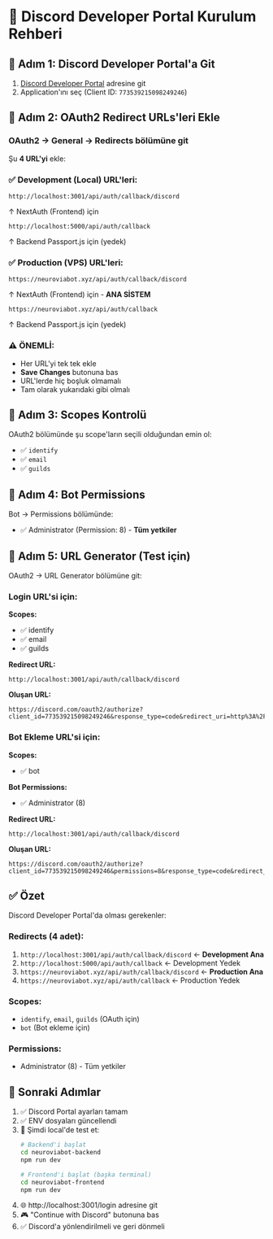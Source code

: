 # 🔧 Discord Developer Portal Kurulum Rehberi

## 📍 Adım 1: Discord Developer Portal'a Git

1. [Discord Developer Portal](https://discord.com/developers/applications) adresine git
2. Application'ını seç (Client ID: `773539215098249246`)

## 📍 Adım 2: OAuth2 Redirect URLs'leri Ekle

### OAuth2 → General → Redirects bölümüne git

Şu **4 URL'yi** ekle:

### ✅ Development (Local) URL'leri:

```
http://localhost:3001/api/auth/callback/discord
```
↑ NextAuth (Frontend) için

```
http://localhost:5000/api/auth/callback
```
↑ Backend Passport.js için (yedek)

### ✅ Production (VPS) URL'leri:

```
https://neuroviabot.xyz/api/auth/callback/discord
```
↑ NextAuth (Frontend) için - **ANA SİSTEM**

```
https://neuroviabot.xyz/api/auth/callback
```
↑ Backend Passport.js için (yedek)

### ⚠️ ÖNEMLİ:
- Her URL'yi tek tek ekle
- **Save Changes** butonuna bas
- URL'lerde hiç boşluk olmamalı
- Tam olarak yukarıdaki gibi olmalı

## 📍 Adım 3: Scopes Kontrolü

OAuth2 bölümünde şu scope'ların seçili olduğundan emin ol:
- ✅ `identify`
- ✅ `email`
- ✅ `guilds`

## 📍 Adım 4: Bot Permissions

Bot → Permissions bölümünde:
- ✅ Administrator (Permission: 8) - **Tüm yetkiler**

## 📍 Adım 5: URL Generator (Test için)

OAuth2 → URL Generator bölümüne git:

### Login URL'si için:
**Scopes:**
- ✅ identify
- ✅ email
- ✅ guilds

**Redirect URL:**
```
http://localhost:3001/api/auth/callback/discord
```

**Oluşan URL:**
```
https://discord.com/oauth2/authorize?client_id=773539215098249246&response_type=code&redirect_uri=http%3A%2F%2Flocalhost%3A3001%2Fapi%2Fauth%2Fcallback%2Fdiscord&scope=identify+email+guilds
```

### Bot Ekleme URL'si için:
**Scopes:**
- ✅ bot

**Bot Permissions:**
- ✅ Administrator (8)

**Redirect URL:**
```
http://localhost:3001/api/auth/callback/discord
```

**Oluşan URL:**
```
https://discord.com/oauth2/authorize?client_id=773539215098249246&permissions=8&response_type=code&redirect_uri=http%3A%2F%2Flocalhost%3A3001%2Fapi%2Fauth%2Fcallback%2Fdiscord&scope=bot
```

## ✅ Özet

Discord Developer Portal'da olması gerekenler:

### Redirects (4 adet):
1. `http://localhost:3001/api/auth/callback/discord` ← **Development Ana**
2. `http://localhost:5000/api/auth/callback` ← Development Yedek
3. `https://neuroviabot.xyz/api/auth/callback/discord` ← **Production Ana**
4. `https://neuroviabot.xyz/api/auth/callback` ← Production Yedek

### Scopes:
- `identify`, `email`, `guilds` (OAuth için)
- `bot` (Bot ekleme için)

### Permissions:
- Administrator (8) - Tüm yetkiler

## 🎯 Sonraki Adımlar

1. ✅ Discord Portal ayarları tamam
2. ✅ ENV dosyaları güncellendi
3. 🔄 Şimdi local'de test et:
   ```bash
   # Backend'i başlat
   cd neuroviabot-backend
   npm run dev
   
   # Frontend'i başlat (başka terminal)
   cd neuroviabot-frontend
   npm run dev
   ```
4. 🌐 http://localhost:3001/login adresine git
5. 🎮 "Continue with Discord" butonuna bas
6. ✅ Discord'a yönlendirilmeli ve geri dönmeli
